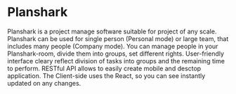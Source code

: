 # Planshark
Planshark is a project manage software suitable for project of any scale. Planshark can be used for single person (Personal mode) or large team, that includes many people (Company mode). 
You can manage people in your Planshark-room, divide them into groups, set different rights. User-friendly interface cleary reflect 
division of tasks into groups and the remaining time to perform. RESTful API allows to easily create mobile and desctop application. 
The Client-side uses the React, so you can see instantly updated on any changes.
